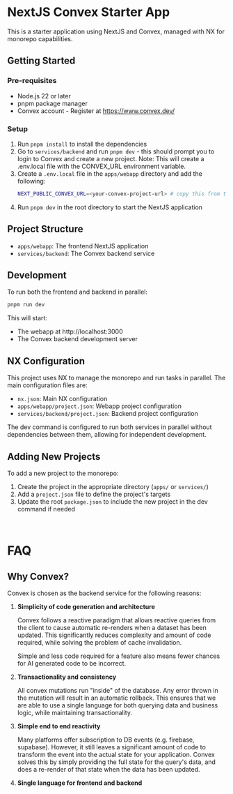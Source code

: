# NextJS Convex Starter App

This is a starter application using NextJS and Convex, managed with NX for monorepo capabilities.

## Getting Started
### Pre-requisites

- Node.js 22 or later
- pnpm package manager
- Convex account - Register at https://www.convex.dev/

### Setup
1. Run `pnpm install` to install the dependencies
2. Go to `services/backend` and run `pnpm dev` - this should prompt you to login to Convex and create a new project.
    Note: This will create a .env.local file with the CONVEX_URL environment variable.
3. Create a `.env.local` file in the `apps/webapp` directory and add the following:
   ```sh
   NEXT_PUBLIC_CONVEX_URL=<your-convex-project-url> # copy this from the backend .env.local file
   ```
4. Run `pnpm dev` in the root directory to start the NextJS application

## Project Structure

- `apps/webapp`: The frontend NextJS application
- `services/backend`: The Convex backend service

## Development

To run both the frontend and backend in parallel:

```bash
pnpm run dev
```

This will start:

- The webapp at http://localhost:3000
- The Convex backend development server

## NX Configuration

This project uses NX to manage the monorepo and run tasks in parallel. The main configuration files are:

- `nx.json`: Main NX configuration
- `apps/webapp/project.json`: Webapp project configuration
- `services/backend/project.json`: Backend project configuration

The dev command is configured to run both services in parallel without dependencies between them, allowing for independent development.

## Adding New Projects

To add a new project to the monorepo:

1. Create the project in the appropriate directory (`apps/` or `services/`)
2. Add a `project.json` file to define the project's targets
3. Update the root `package.json` to include the new project in the dev command if needed

<br/>

# FAQ

## Why Convex?

Convex is chosen as the backend service for the following reasons:

1. **Simplicity of code generation and architecture**

   Convex follows a reactive paradigm that allows reactive queries from the client to cause automatic re-renders when a dataset has been updated. This significantly reduces complexity and amount of code required, while solving the problem of cache invalidation.

   Simple and less code required for a feature also means fewer chances for AI generated code to be incorrect.

2. **Transactionality and consistency**

   All convex mutations run "inside" of the database. Any error thrown in the mutation will result in an automatic rollback. This ensures that we are able to use a single language for both querying data and business logic, while maintaining transactionality.

3. **Simple end to end reactivity**

   Many platforms offer subscription to DB events (e.g. firebase, supabase). However, it still leaves a significant amount of code to transform the event into the actual state for your application. Convex solves this by simply providing the full state for the query's data, and does a re-render of that state when the data has been updated.

4. **Single language for frontend and backend**
